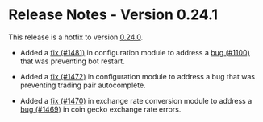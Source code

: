 # Release Notes - Version 0.24.1

This release is a hotfix to version [0.24.0](/release-notes/0.24.0).

* Added a [fix (#1481)](https://github.com/hummingbot/hummingbot/pull/1481) in configuration module to address a [bug (#1100)](https://github.com/hummingbot/hummingbot/issues/1473) that was preventing bot restart.

* Added a [fix (#1472)](https://github.com/hummingbot/hummingbot/pull/1472) in configuration module to address a bug that was preventing trading pair autocomplete.

* Added a [fix (#1470)](https://github.com/hummingbot/hummingbot/pull/1470) in exchange rate conversion module to address a [bug (#1469)](https://github.com/hummingbot/hummingbot/issues/1469) in coin gecko exchange rate errors.

